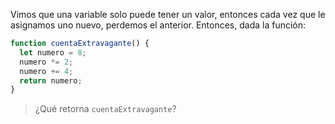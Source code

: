 
Vimos que una variable solo puede tener un valor, entonces cada vez que le asignamos uno nuevo, perdemos el anterior. Entonces, dada la función:

``` javascript
function cuentaExtravagante() {
  let numero = 8;
  numero *= 2;
  numero += 4;
  return numero;
}
```

> ¿Qué retorna `cuentaExtravagante`?
